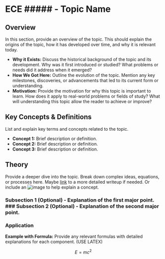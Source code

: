 # ECE \#\#\#\#\# - Topic Name

## Overview

In this section, provide an overview of the topic. This should explain the origins of the topic, how it has developed over time, and why it is relevant today.

- **Why it Exists:** Discuss the historical background of the topic and its development. Why was it first introduced or studied? What problems or needs did it address when it emerged?
- **How We Got Here:** Outline the evolution of the topic. Mention any key milestones, discoveries, or advancements that led to its current form or understanding.
- **Motivation:** Provide the motivation for why this topic is important to learn. How does it apply to real-world problems or fields of study? What will understanding this topic allow the reader to achieve or improve?

## Key Concepts & Definitions

List and explain key terms and concepts related to the topic.

- **Concept 1:** Brief description or definition.
- **Concept 2:** Brief description or definition.
- **Concept 3:** Brief description or definition.

## Theory

Provide a deeper dive into the topic. Break down complex ideas, equations, or processes here. Maybe [link](link) to a more detailed writeup if needed. Or include an ![image](image) to help explain a concept.

### Subsection 1 (Optional) - Explanation of the first major point. ### Subsection 2 (Optional) - Explanation of the second major point.

### Application

**Example with Formula:** Provide any relevant formulas with detailed explanations for each component. (USE LATEX)

$$
E = mc^2
$$
